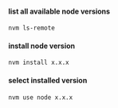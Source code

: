 #### list all available node versions

```
nvm ls-remote
```

#### install node version

```
nvm install x.x.x
```

#### select installed version

```
nvm use node x.x.x
```
